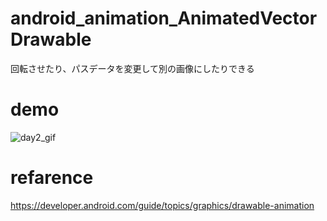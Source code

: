 # android_animation_AnimatedVectorDrawable
回転させたり、パスデータを変更して別の画像にしたりできる

# demo
![day2_gif](https://user-images.githubusercontent.com/38001967/82881899-44114e00-9f7b-11ea-85a2-78c8347e09a7.gif)

# refarence
https://developer.android.com/guide/topics/graphics/drawable-animation
